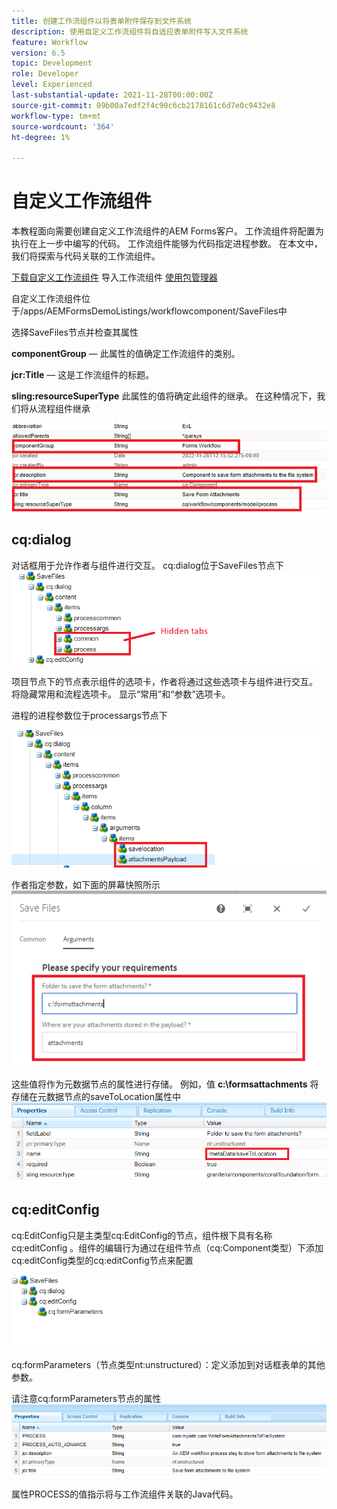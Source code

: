 ```yaml
---
title: 创建工作流组件以将表单附件保存到文件系统
description: 使用自定义工作流组件将自适应表单附件写入文件系统
feature: Workflow
version: 6.5
topic: Development
role: Developer
level: Experienced
last-substantial-update: 2021-11-28T00:00:00Z
source-git-commit: 09b00a7edf2f4c90c6cb2178161c6d7e0c9432e8
workflow-type: tm+mt
source-wordcount: '364'
ht-degree: 1%

---
```


# 自定义工作流组件

本教程面向需要创建自定义工作流组件的AEM Forms客户。 工作流组件将配置为执行在上一步中编写的代码。 工作流组件能够为代码指定进程参数。 在本文中，我们将探索与代码关联的工作流组件。


[下载自定义工作流组件](assets/saveFiles.zip)
导入工作流组件 [使用包管理器](http://localhost:4502/crx/packmgr/index.jsp)

自定义工作流组件位于/apps/AEMFormsDemoListings/workflowcomponent/SaveFiles中

选择SaveFiles节点并检查其属性

**componentGroup**  — 此属性的值确定工作流组件的类别。

**jcr:Title**  — 这是工作流组件的标题。

**sling:resourceSuperType** 此属性的值将确定此组件的继承。 在这种情况下，我们将从流程组件继承


![组件属性](assets/component-properties1.png)

## cq:dialog

对话框用于允许作者与组件进行交互。 cq:dialog位于SaveFiles节点下
![cq-dialog](assets/cq-dialog.png)

项目节点下的节点表示组件的选项卡，作者将通过这些选项卡与组件进行交互。 将隐藏常用和流程选项卡。 显示“常用”和“参数”选项卡。

进程的进程参数位于processargs节点下

![process-args](assets/process-arguments.png)

作者指定参数，如下面的屏幕快照所示
![工作流组件](assets/custom-workflow-component.png)

这些值将作为元数据节点的属性进行存储。 例如，值 **c:\formsattachments** 将存储在元数据节点的saveToLocation属性中
![保存位置](assets/save-to-location.png)

## cq:editConfig

cq:EditConfig只是主类型cq:EditConfig的节点，组件根下具有名称cq:editConfig 。组件的编辑行为通过在组件节点（cq:Component类型）下添加cq:editConfig类型的cq:editConfig节点来配置

![edit-config](assets/cq-edit-config.png)

cq:formParameters（节点类型nt:unstructured）：定义添加到对话框表单的其他参数。


请注意cq:formParameters节点的属性
![from-parameters-properties](assets/form-parameters-properties.png)

属性PROCESS的值指示将与工作流组件关联的Java代码。







